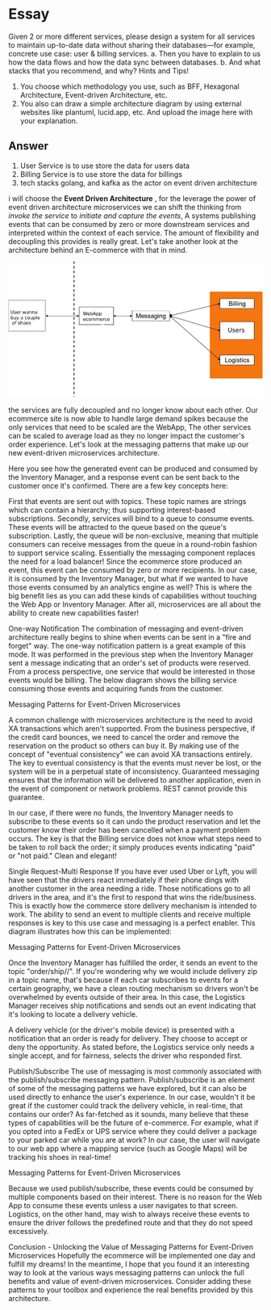 # Essay
Given 2 or more different services, please design a system for all
services to maintain up-to-date data without sharing their
databases—for example, concrete use case: user & billing services.
a. Then you have to explain to us how the data flows and how the data sync between databases.
b. And what stacks that you recommend, and why?
Hints and Tips!
1. You choose which methodology you use, such as BFF, Hexagonal
Architecture, Event-driven Architecture, etc.
2. You also can draw a simple architecture diagram by using external
websites like plantuml, lucid.app, etc. And upload the image here with
your explanation.

## Answer
1. User Service is to use store the data for users data 
2. Billing Service is to use store the data for billings
3. tech stacks golang, and kafka as the actor on event driven architecture

i will choose the **Event Driven Architecture** , for the leverage the power of event driven architecture microservices we can shift the thinking from *invoke the service* to *initiate and capture the events*, A systems publishing events that can be consumed by zero or more downstream services and interpreted within the context of each service. The amount of flexibility and decoupling this provides is really great. Let's take another look at the architecture behind an E-commerce with that in mind. 

![flow data users and billing](https://github.com/huzairuje/Quiz-Master/blob/master/essay/assets/images/img1.png)

the services are fully decoupled and no longer know about each other. 
Our ecommerce site is now able to handle large demand spikes because the only services that need to be scaled are the WebApp, The other services can be scaled to average load as they no longer impact the customer's order experience. Let's look at the messaging patterns that make up our new event-driven microservices architecture.

Here you see how the generated event can be produced and consumed by the Inventory Manager, and a response event can be sent back to the customer once it's confirmed. There are a few key concepts here:

First that events are sent out with topics. These topic names are strings which can contain a hierarchy; thus supporting interest-based subscriptions.
Secondly, services will bind to a queue to consume events. These events will be attracted to the queue based on the queue's subscription.
Lastly, the queue will be non-exclusive, meaning that multiple consumers can receive messages from the queue in a round-robin fashion to support service scaling. Essentially the messaging component replaces the need for a load balancer!
Since the ecommerce store produced an event, this event can be consumed by zero or more recipients. In our case, it is consumed by the Inventory Manager, but what if we wanted to have those events consumed by an analytics engine as well? This is where the big benefit lies as you can add these kinds of capabilities without touching the Web App or Inventory Manager. After all, microservices are all about the ability to create new capabilities faster!

One-way Notification
The combination of messaging and event-driven architecture really begins to shine when events can be sent in a "fire and forget" way. The one-way notification pattern is a great example of this mode. It was performed in the previous step when the Inventory Manager sent a message indicating that an order's set of products were reserved. From a process perspective, one service that would be interested in those events would be billing. The below diagram shows the billing service consuming those events and acquiring funds from the customer.

Messaging Patterns for Event-Driven Microservices

A common challenge with microservices architecture is the need to avoid XA transactions which aren't supported. From the business perspective, if the credit card bounces, we need to cancel the order and remove the reservation on the product so others can buy it. By making use of the concept of "eventual consistency" we can avoid XA transactions entirely. The key to eventual consistency is that the events must never be lost, or the system will be in a perpetual state of inconsistency. Guaranteed messaging ensures that the information will be delivered to another application, even in the event of component or network problems. REST cannot provide this guarantee.

In our case, if there were no funds, the Inventory Manager needs to subscribe to these events so it can undo the product reservation and let the customer know their order has been cancelled when a payment problem occurs. The key is that the Billing service does not know what steps need to be taken to roll back the order; it simply produces events indicating "paid" or "not paid." Clean and elegant!

Single Request-Multi Response
If you have ever used Uber or Lyft, you will have seen that the drivers react immediately if their phone dings with another customer in the area needing a ride. Those notifications go to all drivers in the area, and it's the first to respond that wins the ride/business. This is exactly how the commerce store delivery mechanism is intended to work. The ability to send an event to multiple clients and receive multiple responses is key to this use case and messaging is a perfect enabler. This diagram illustrates how this can be implemented:

Messaging Patterns for Event-Driven Microservices

Once the Inventory Manager has fulfilled the order, it sends an event to the topic "order/ship//". If you're wondering why we would include delivery zip in a topic name, that's because if each car subscribes to events for a certain geography, we have a clean routing mechanism so drivers won't be overwhelmed by events outside of their area. In this case, the Logistics Manager receives ship notifications and sends out an event indicating that it's looking to locate a delivery vehicle.

A delivery vehicle (or the driver's mobile device) is presented with a notification that an order is ready for delivery. They choose to accept or deny the opportunity. As stated before, the Logistics service only needs a single accept, and for fairness, selects the driver who responded first.

Publish/Subscribe
The use of messaging is most commonly associated with the publish/subscribe messaging pattern. Publish/subscribe is an element of some of the messaging patterns we have explored, but it can also be used directly to enhance the user's experience. In our case, wouldn't it be great if the customer could track the delivery vehicle, in real-time, that contains our order? As far-fetched as it sounds, many believe that these types of capabilities will be the future of e-commerce. For example, what if you opted into a FedEx or UPS service where they could deliver a package to your parked car while you are at work? In our case, the user will navigate to our web app where a mapping service (such as Google Maps) will be tracking his shoes in real-time!

Messaging Patterns for Event-Driven Microservices

Because we used publish/subscribe, these events could be consumed by multiple components based on their interest. There is no reason for the Web App to consume these events unless a user navigates to that screen. Logistics, on the other hand, may wish to always receive these events to ensure the driver follows the predefined route and that they do not speed excessively.

Conclusion - Unlocking the Value of Messaging Patterns for Event-Driven Microservices
Hopefully the ecommerce will be implemented one day and fulfill my dreams! In the meantime, I hope that you found it an interesting way to look at the various ways messaging patterns can unlock the full benefits and value of event-driven microservices. Consider adding these patterns to your toolbox and experience the real benefits provided by this architecture.
